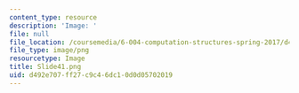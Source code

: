 ```yaml
---
content_type: resource
description: 'Image: '
file: null
file_location: /coursemedia/6-004-computation-structures-spring-2017/d492e707ff27c9c46dc10d0d05702019_Slide41.png
file_type: image/png
resourcetype: Image
title: Slide41.png
uid: d492e707-ff27-c9c4-6dc1-0d0d05702019
---
```

